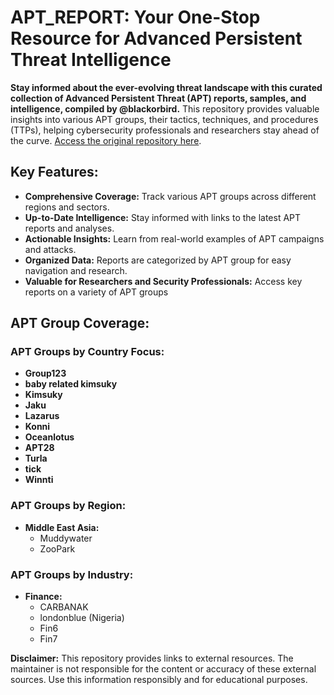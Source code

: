 # APT_REPORT: Your One-Stop Resource for Advanced Persistent Threat Intelligence

**Stay informed about the ever-evolving threat landscape with this curated collection of Advanced Persistent Threat (APT) reports, samples, and intelligence, compiled by @blackorbird.**  This repository provides valuable insights into various APT groups, their tactics, techniques, and procedures (TTPs), helping cybersecurity professionals and researchers stay ahead of the curve.  [Access the original repository here](https://github.com/blackorbird/APT_REPORT).

## Key Features:

*   **Comprehensive Coverage:**  Track various APT groups across different regions and sectors.
*   **Up-to-Date Intelligence:** Stay informed with links to the latest APT reports and analyses.
*   **Actionable Insights:**  Learn from real-world examples of APT campaigns and attacks.
*   **Organized Data:**  Reports are categorized by APT group for easy navigation and research.
*   **Valuable for Researchers and Security Professionals:** Access key reports on a variety of APT groups

## APT Group Coverage:

### APT Groups by Country Focus:

*   **Group123**
*   **baby related kimsuky**
*   **Kimsuky**
*   **Jaku**
*   **Lazarus**
*   **Konni**
*   **Oceanlotus**
*   **APT28**
*   **Turla**
*   **tick**
*   **Winnti**

### APT Groups by Region:

*   **Middle East Asia:**
    *   Muddywater
    *   ZooPark

### APT Groups by Industry:

*   **Finance:**
    *   CARBANAK
    *   londonblue (Nigeria)
    *   Fin6
    *   Fin7

**Disclaimer:**  This repository provides links to external resources.  The maintainer is not responsible for the content or accuracy of these external sources.  Use this information responsibly and for educational purposes.